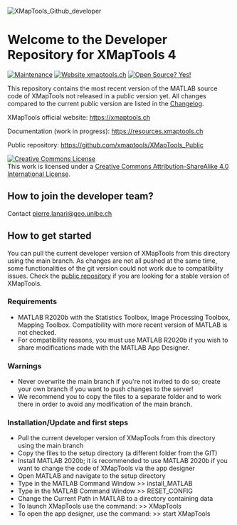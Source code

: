 ![XMapTools_Github_developer](https://user-images.githubusercontent.com/54409312/152673005-7bb96f00-b365-427c-9964-17820e6edb73.jpg)

# Welcome to the Developer Repository for XMapTools 4

[![Maintenance](https://img.shields.io/badge/Maintained%3F-yes-green.svg)](https://github.com/xmaptools/XMapTools_Developers/graphs/commit-activity)
[![Website xmaptools.ch](https://img.shields.io/website-up-down-green-red/http/shields.io.svg)](https://xmaptools.ch)
[![Open Source? Yes!](https://badgen.net/badge/Open%20Source%20%3F/Yes%21/blue?icon=github)](#)

This repository contains the most recent version of the MATLAB source code of XMapTools not released in a public version yet. All changes compared to the current public version are listed in the <a href="https://github.com/xmaptools/XMapTools_Developers/blob/main/Changelog.md">Changelog</a>. 

XMapTools official website: https://xmaptools.ch

Documentation (work in progress): https://resources.xmaptools.ch  

Public repository: https://github.com/xmaptools/XMapTools_Public 

<a rel="license" href="http://creativecommons.org/licenses/by-sa/4.0/"><img alt="Creative Commons License" style="border-width:0" src="https://i.creativecommons.org/l/by-sa/4.0/88x31.png" /></a><br />This work is licensed under a <a rel="license" href="http://creativecommons.org/licenses/by-sa/4.0/">Creative Commons Attribution-ShareAlike 4.0 International License</a>.

## How to join the developer team?

Contact pierre.lanari@geo.unibe.ch

## How to get started
You can pull the current developer version of XMapTools from this directory using the main branch. As changes are not all pushed at the same time, some functionalities of the git version could not work due to compatibility issues. Check the <a href="https://github.com/xmaptools/XMapTools_Public">public repository</a> if you are looking for a stable version of XMapTools. 

### Requirements
- MATLAB R2020b with the Statistics Toolbox, Image Processing Toolbox, Mapping Toolbox. Compatibility with more recent version of MATLAB is not checked. 
- For compatibility reasons, you must use MATLAB R2020b if you wish to share modifications made with the MATLAB App Designer. 

### Warnings
- Never overwrite the main branch if you're not invited to do so; create your own branch if you want to push changes to the server!  
- We recommend you to copy the files to a separate folder and to work there in order to avoid any modification of the main branch. 

### Installation/Update and first steps
- Pull the current developer version of XMapTools from this directory using the main branch
- Copy the files to the setup directory (a different folder from the GIT)
- Install MATLAB 2020b; it is recommended to use MATLAB 2020b if you want to change the code of XMapTools via the app designer
- Open MATLAB and navigate to the setup directory
- Type in the MATLAB Command Window >> install_MATLAB
- Type in the MATLAB Command Window >> RESET_CONFIG
- Change the Current Path in MATLAB to a directory containing data
- To launch XMapTools use the command: >> XMapTools
- To open the app designer, use the command: >> start XMapTools

